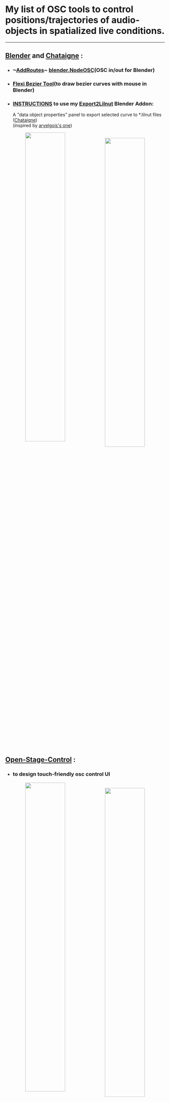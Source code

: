 #  My list of OSC tools to control positions/trajectories of audio-objects in spatialized live conditions.
***
## [Blender](https://www.blender.org/) and [Chataigne](http://benjamin.kuperberg.fr/chataigne) :
+ ### ~[AddRoutes](http://www.jpfep.net/pages/addroutes/)~ [blender.NodeOSC](https://github.com/maybites/blender.NodeOSC)(OSC in/out for Blender) 
+ ###  [Flexi Bezier Tool](https://github.com/shspage/blenderbezierutils)(to draw bezier curves with mouse in Blender)
+ ###  [INSTRUCTIONS](https://github.com/dewiweb/chataigne_spatiale/wiki/Blender-Tutorials) to use my [Export2Lilnut](../master/blender_files/blender_scripts/Export2Lilnut_addon.py) Blender Addon:
   A "data object properties" panel to export selected curve to *.lilnut files ([Chataigne](https://benjamin.kuperberg.fr/chataigne/fr)) \
   (inspired by [aryelgois's one](https://github.com/aryelgois/blender-curve-to-svg))
<p align="center">
<img style=" float:left; width:50%" src="https://user-images.githubusercontent.com/3625655/117938092-f36b4000-b306-11eb-8299-176251e8b213.png" width="45%">
&nbsp;
<img style=" float:left; width:50%" src="https://user-images.githubusercontent.com/3625655/117030296-c06dee80-acff-11eb-867e-792de90fc4b5.gif" width="45%">
</p>

## [Open-Stage-Control](https://openstagecontrol.ammd.net/) :
+ ### to design touch-friendly osc control UI
<p align="center">
<img style=" float:left; width:50%" src="https://user-images.githubusercontent.com/3625655/117117331-b8f62600-ad8f-11eb-8ab2-588eb42b116a.png" width="45%">
&nbsp;
<img style=" float:left; width:50%" src="https://user-images.githubusercontent.com/3625655/117154476-2ae46480-adbc-11eb-9979-6f24310feb0b.png" width="45%">
</p>

## For [HOLOPHONIX](http://holophonix.xyz/), HOLOPHONIX/NATIVE and HOLOPHONIX/DESIGNER :
+ ### by [AMADEUSLAB](http://amadeusaudio.fr) with [IRCAM](https://www.ircam.fr/) inside!
<p align="center">
<img src="https://user-images.githubusercontent.com/3625655/117127100-f52f8380-ad9b-11eb-8428-a68ca44ecd5d.gif" width="45%">
</p>

## Use 6DOF 3DCONNEXION SpaceMouse Compact as audio-object controller (OSC) :
+ ### --> https://github.com/dewiweb/spacemouse-osc

&nbsp;


